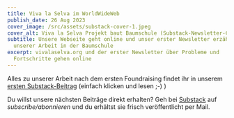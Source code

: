 ```yaml
---
title: Viva la Selva im WorldWideWeb
publish_date: 26 Aug 2023
cover_image: /src/assets/substack-cover-1.jpeg
cover_alt: Viva la Selva Projekt baut Baumschule (Substack-Newsletter-Cover)
subtitle: Unsere Webseite geht online und unser erster Newsletter erzählt von
  unserer Arbeit in der Baumschule
excerpt: vivalaselva.org und der erster Newsletter über Probleme und
  Fortschritte gehen online
---
```

Alles zu unserer Arbeit nach dem ersten Foundraising findet ihr in unserem [ersten Substack-Beitrag](https://open.substack.com/pub/vivalaselva/p/viva-la-selva-wachst?r=2o3555&utm_campaign=post&utm_medium=web) (einfach klicken und lesen ;-) )

Du willst unsere nächsten Beiträge direkt erhalten? Geh bei [Substack](https://substack.com/@vivalaselva?utm_source=profile-page) auf *subscribe/abonnieren* und du erhältst sie frisch veröffentlicht per Mail.